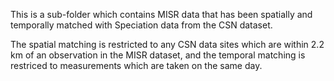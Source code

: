 This is a sub-folder which contains MISR data that has been spatially and temporally matched with Speciation data from the CSN dataset.

The spatial matching is restricted to any CSN data sites which are within 2.2 km of an observation in the MISR dataset, and the
temporal matching is restriced to measurements which are taken on the same day.
